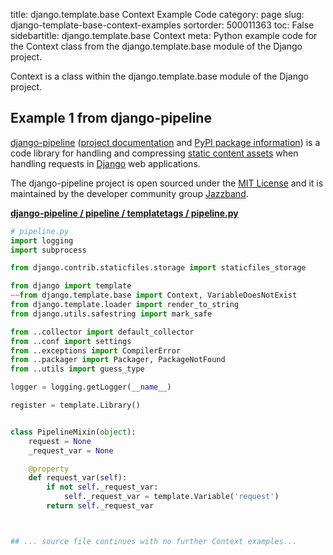 title: django.template.base Context Example Code
category: page
slug: django-template-base-context-examples
sortorder: 500011363
toc: False
sidebartitle: django.template.base Context
meta: Python example code for the Context class from the django.template.base module of the Django project.


Context is a class within the django.template.base module of the Django project.


## Example 1 from django-pipeline
[django-pipeline](https://github.com/jazzband/django-pipeline)
([project documentation](https://django-pipeline.readthedocs.io/en/latest/)
and
[PyPI package information](https://pypi.org/project/django-pipeline/))
is a code library for handling and compressing
[static content assets](/static-content.html) when handling requests in
[Django](/django.html) web applications.

The django-pipeline project is open sourced under the
[MIT License](https://github.com/jazzband/django-pipeline/blob/master/LICENSE)
and it is maintained by the developer community group
[Jazzband](https://jazzband.co/).

[**django-pipeline / pipeline / templatetags / pipeline.py**](https://github.com/jazzband/django-pipeline/blob/master/pipeline/templatetags/pipeline.py)

```python
# pipeline.py
import logging
import subprocess

from django.contrib.staticfiles.storage import staticfiles_storage

from django import template
~~from django.template.base import Context, VariableDoesNotExist
from django.template.loader import render_to_string
from django.utils.safestring import mark_safe

from ..collector import default_collector
from ..conf import settings
from ..exceptions import CompilerError
from ..packager import Packager, PackageNotFound
from ..utils import guess_type

logger = logging.getLogger(__name__)

register = template.Library()


class PipelineMixin(object):
    request = None
    _request_var = None

    @property
    def request_var(self):
        if not self._request_var:
            self._request_var = template.Variable('request')
        return self._request_var



## ... source file continues with no further Context examples...

```

